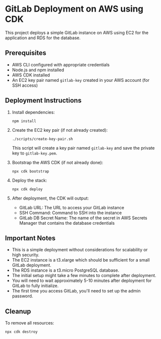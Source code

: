 # GitLab Deployment on AWS using CDK

This project deploys a simple GitLab instance on AWS using EC2 for the application and RDS for the database.

## Prerequisites

- AWS CLI configured with appropriate credentials
- Node.js and npm installed
- AWS CDK installed
- An EC2 key pair named `gitlab-key` created in your AWS account (for SSH access)

## Deployment Instructions

1. Install dependencies:
   ```
   npm install
   ```

2. Create the EC2 key pair (if not already created):
   ```
   ./scripts/create-key-pair.sh
   ```
   This script will create a key pair named `gitlab-key` and save the private key to `gitlab-key.pem`.

3. Bootstrap the AWS CDK (if not already done):
   ```
   npx cdk bootstrap
   ```

4. Deploy the stack:
   ```
   npx cdk deploy
   ```

5. After deployment, the CDK will output:
   - GitLab URL: The URL to access your GitLab instance
   - SSH Command: Command to SSH into the instance
   - GitLab DB Secret Name: The name of the secret in AWS Secrets Manager that contains the database credentials

## Important Notes

- This is a simple deployment without considerations for scalability or high security.
- The EC2 instance is a t3.xlarge which should be sufficient for a small GitLab deployment.
- The RDS instance is a t3.micro PostgreSQL database.
- The initial setup might take a few minutes to complete after deployment.
- You will need to wait approximately 5-10 minutes after deployment for GitLab to fully initialize.
- The first time you access GitLab, you'll need to set up the admin password.

## Cleanup

To remove all resources:
```
npx cdk destroy
```

